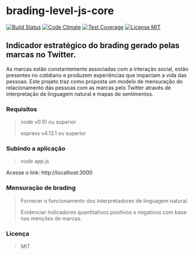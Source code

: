 # brading-level-js-core

[![Build Status](https://travis-ci.org/paulovb/branding-level-js-core.svg?branch=master)](https://travis-ci.org/paulovb/branding-level-js-core)
[![Code Climate](https://codeclimate.com/repos/55ab2bdae30ba0046500596a/badges/32229968dc493a3b0961/gpa.svg)](https://codeclimate.com/repos/55ab2bdae30ba0046500596a/feed)
[![Test Coverage](https://codeclimate.com/repos/55b4643369568040f501b9a7/badges/c9d06e1639612cca7a2f/coverage.svg)](https://codeclimate.com/repos/55b4643369568040f501b9a7/coverage)
[![License MIT](https://img.shields.io/npm/l/express.svg)](http://opensource.org/licenses/MIT)

## Indicador estratégico do brading gerado pelas marcas no Twitter.

As marcas estão constantemente associadas com a interação social, estão presentes no cotidiano e produzem experiências que impactam a vida das pessoas. Este projeto traz como proposta um modelo de mensuração do relacionamento das pessoas com as marcas pelo Twitter através de interpretação de linguagem natural e mapas de sentimentos.

### Requisitos

> node v0.10 ou superior
>
> express v4.13.1 ou superior


### Subindo a aplicação

> node app.js

Acesse o link: http://localhost:3000


### Mensuração de brading

> Fornecer o funcionamento dos interpretadores de linguagem natural.
>
> Evidenciar indicadores quantitativos positivos e negativos com base nas menções de marcas.

### Licença
> MIT



